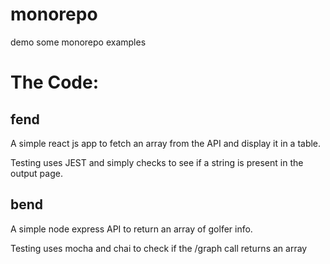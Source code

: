 # monorepo
demo some monorepo examples

# The Code:

## fend

A simple react js app to fetch an array from the API and display it in a table.

Testing uses JEST and simply checks to see if a string is present in the output page.

## bend

A simple node express API to return an array of golfer info.

Testing uses mocha and chai to check if the /graph call returns an array

